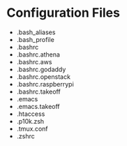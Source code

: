 # Configuration Files

* .bash_aliases
* .bash_profile
* .bashrc
* .bashrc.athena
* .bashrc.aws
* .bashrc.godaddy
* .bashrc.openstack
* .bashrc.raspberrypi
* .bashrc.takeoff
* .emacs
* .emacs.takeoff
* .htaccess
* .p10k.zsh
* .tmux.conf
* .zshrc
